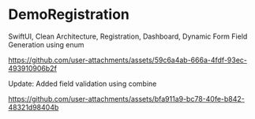 # DemoRegistration
SwiftUI, Clean Architecture, Registration, Dashboard, Dynamic Form Field Generation using enum


https://github.com/user-attachments/assets/59c6a4ab-666a-4fdf-93ec-493910906b2f

Update: Added field validation using combine



https://github.com/user-attachments/assets/bfa911a9-bc78-40fe-b842-48321d98404b

